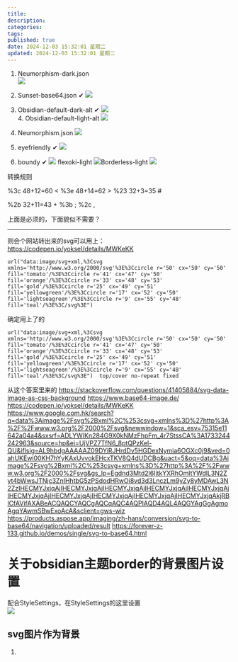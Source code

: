 ```yaml
---
title: 
description: 
categories: 
tags: 
published: true
date: 2024-12-03 15:32:01 星期二
updated: 2024-12-03 15:32:01 星期二
---
```

1. Neumorphism-dark.json  
    ![](attachments/img/ly-20241203153227721.jpg)
2. Sunset-base64.json  ✔
   ![](attachments/img/ly-20241203153500060.jpg)
3. Obsidian-default-dark-alt  ✔
   ![](attachments/img/ly-20241203154015522.jpg)  
   4. Obsidian-default-light-alt 
      ![](attachments/img/ly-20241203171742934.jpg)
 
8. Neumorphism.json 
   ![](attachments/img/ly-20241203154902114.jpg)
12. eyefriendly  ✔
    ![](attachments/img/ly-20241203155404808.jpg)
13. boundy   ✔
    ![](attachments/img/ly-20241203155444312.jpg)
flexoki-light 
![](attachments/img/ly-20241203171922664.jpg)Borderless-light 
![](attachments/img/ly-20241203172002669.jpg)

转换规则

%3c 48+12=60  <
%3e 48+14=62   >
%23 32+3=35    #


%2b  32+11=43  + 
%3b ;
%2c ,

上面是必须的，下面貌似不需要？  

------  


则会个网站转出来的svg可以用上：https://codepen.io/yoksel/details/MWKeKK

```
url("data:image/svg+xml,%3Csvg xmlns='http://www.w3.org/2000/svg'%3E%3Ccircle r='50' cx='50' cy='50' fill='tomato'/%3E%3Ccircle r='41' cx='47' cy='50' fill='orange'/%3E%3Ccircle r='33' cx='48' cy='53' fill='gold'/%3E%3Ccircle r='25' cx='49' cy='51' fill='yellowgreen'/%3E%3Ccircle r='17' cx='52' cy='50' fill='lightseagreen'/%3E%3Ccircle r='9' cx='55' cy='48' fill='teal'/%3E%3C/svg%3E")
```
确定用上了的
```
url("data:image/svg+xml,%3Csvg xmlns='http://www.w3.org/2000/svg'%3E%3Ccircle r='50' cx='50' cy='50' fill='tomato'/%3E%3Ccircle r='41' cx='47' cy='50' fill='orange'/%3E%3Ccircle r='33' cx='48' cy='53' fill='gold'/%3E%3Ccircle r='25' cx='49' cy='51' fill='yellowgreen'/%3E%3Ccircle r='17' cx='52' cy='50' fill='lightseagreen'/%3E%3Ccircle r='9' cx='55' cy='48' fill='teal'/%3E%3C/svg%3E")  top/cover no-repeat fixed
```

从这个答案里来的
https://stackoverflow.com/questions/41405884/svg-data-image-as-css-background
https://www.base64-image.de/
https://codepen.io/yoksel/details/MWKeKK
https://www.google.com.hk/search?q=data%3Aimage%2Fsvg%2Bxml%2C%253csvg+xmlns%3D%27http%3A%2F%2Fwww.w3.org%2F2000%2Fsvg&newwindow=1&sca_esv=75315e11642a04a4&sxsrf=ADLYWIKn284G9X0kNMzFhpFm_4r7StssCA%3A1733244242963&source=hp&ei=UjVPZ7TfN6_8ptQPzKel-QU&iflsig=AL9hbdgAAAAAZ09DYiRJHrdDv5HGDexNymia6OGXc0j9&ved=0ahUKEwi00KH7hYyKAxUvvokEHcxTKV8Q4dUDCBg&uact=5&oq=data%3Aimage%2Fsvg%2Bxml%2C%253csvg+xmlns%3D%27http%3A%2F%2Fwww.w3.org%2F2000%2Fsvg&gs_lp=Egdnd3Mtd2l6IjtkYXRhOmltYWdlL3N2Zyt4bWwsJTNjc3ZnIHhtbG5zPSdodHRwOi8vd3d3LnczLm9yZy8yMDAwL3N2ZzIHECMYJxjqAjIHECMYJxjqAjIHECMYJxjqAjIHECMYJxjqAjIHECMYJxjqAjIHECMYJxjqAjIHECMYJxjqAjIHECMYJxjqAjIHECMYJxjqAjIHECMYJxjqAkjRBlCfAVifAXABeACQAQCYAQCgAQCqAQC4AQPIAQD4AQL4AQGYAgGgAgmoAgqYAwmSBwExoAcA&sclient=gws-wiz
https://products.aspose.app/imaging/zh-hans/conversion/svg-to-base64/navigation/uploaded/result
https://forever-z-133.github.io/demos/single/svg-to-base64.html


# 关于obsidian主题border的背景图片设置  
配合StyleSettings，在StyleSettings的这里设置  
![](attachments/img/ly-20241204074122760.jpg)  
## svg图片作为背景
1.